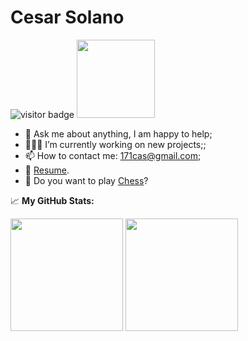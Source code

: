 # Cesar Solano

![visitor badge](https://visitor-badge.glitch.me/badge?page_id=171cas.visitor-badge&left_color=red&right_color=green&left_text=Welcome%20Visitor%23)
<img src='https://c.tenor.com/z2xEZh-yijcAAAAC/welcome-bilbo.gif' height=125/>

- 💬 Ask me about anything, I am happy to help;
- 👨🏻‍💻 I’m currently working on new projects;;
- 📫 How to contact me: 171cas@gmail.com;
- 📝 [Resume](https://www.linkedin.com/in/cesar-solano-320211230/).
- :white_square_button: Do you want to play [Chess](https://lichess.org/@/casp17)?


📈 **My GitHub Stats:**
<p>
<img height="180em" src="https://github-readme-stats.vercel.app/api?username=171cas&show_icons=true&hide_border=true&&count_private=true&include_all_commits=true" />
  <img height="180em" src="https://github-readme-stats.vercel.app/api/top-langs/?username=171cas&exclude_repo=KNN-Image-Classification&show_icons=true&hide_border=true&layout=compact&langs_count=8"/>
</p>

